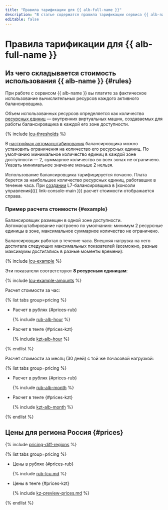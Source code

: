 ```yaml
---
title: "Правила тарификации для {{ alb-full-name }}"
description: "В статье содержатся правила тарификации сервиса {{ alb-name }}."
editable: false
---
```


# Правила тарификации для {{ alb-full-name }}

## Из чего складывается стоимость использования {{ alb-name }} {#rules}

При работе с сервисом {{ alb-name }} вы платите за фактическое использование вычислительных ресурсов каждого активного балансировщика.

Объем использованных ресурсов определяется как количество [ресурсных единиц](concepts/application-load-balancer.md#lcu-scaling) — внутренних виртуальных машин, создаваемых для работы балансировщика в каждой его зоне доступности.

{% include [lcu-thresholds](../_includes/application-load-balancer/lcu-thresholds.md) %}

В [настройках автомасштабирования](concepts/application-load-balancer.md#lcu-scaling-settings) балансировщика можно установить ограничения на количество его ресурсных единиц. По умолчанию минимальное количество единиц в каждой зоне доступности — 2, суммарное количество во всех зонах не ограничено. Указать минимальное значение меньше 2 нельзя.

Использование балансировщика тарифицируется почасно. Плата берется за наибольшее количество ресурсных единиц, работавших в течение часа. При [создании](operations/application-load-balancer-create.md) L7-балансировщика в [консоли управления]({{ link-console-main }}) расчет стоимости отображается справа.

### Пример расчета стоимости {#example}

Балансировщик размещен в одной зоне доступности. Автомасштабирование настроено по умолчанию: минимум 2 ресурсные единицы в зоне, максимальное суммарное количество не ограничено.

Балансировщик работал в течение часа. Внешняя нагрузка на него достигала следующих максимальных показателей (возможно, разные максимумы достигались в разные моменты времени):

{% include [lcu-example](../_includes/application-load-balancer/lcu-example.md) %}

Эти показатели соответствуют **8 ресурсным единицам**:

{% include [lcu-example-amounts](../_includes/application-load-balancer/lcu-example-amounts.md) %}

Расчет стоимости за час:


{% list tabs group=pricing %}

- Расчет в рублях {#prices-rub}

  {% include [rub-alb-hour](../_pricing_examples/application-load-balancer/rub-hour.md) %}

- Расчет в тенге {#prices-kzt}

  {% include [kzt-alb-hour](../_pricing_examples/application-load-balancer/kzt-hour.md) %}

{% endlist %}




Расчет стоимости за месяц (30 дней) с той же почасовой нагрузкой:


{% list tabs group=pricing %}

- Расчет в рублях {#prices-rub}

  {% include [rub-alb-month](../_pricing_examples/application-load-balancer/rub-month.md) %}

- Расчет в тенге {#prices-kzt}

  {% include [kzt-alb-month](../_pricing_examples/application-load-balancer/kzt-month.md) %}

{% endlist %}



 


## Цены для региона Россия {#prices}

{% include [pricing-diff-regions](../_includes/pricing-diff-regions.md) %}


{% list tabs group=pricing %}

- Цены в рублях {#prices-rub}

  {% include [rub-lcu.md](../_pricing/application-load-balancer/rub-lcu.md) %}

- Цены в тенге {#prices-kzt}

  {% include [kz-preview-prices.md](../_pricing/application-load-balancer/kzt-lcu.md) %}

{% endlist %}


 

